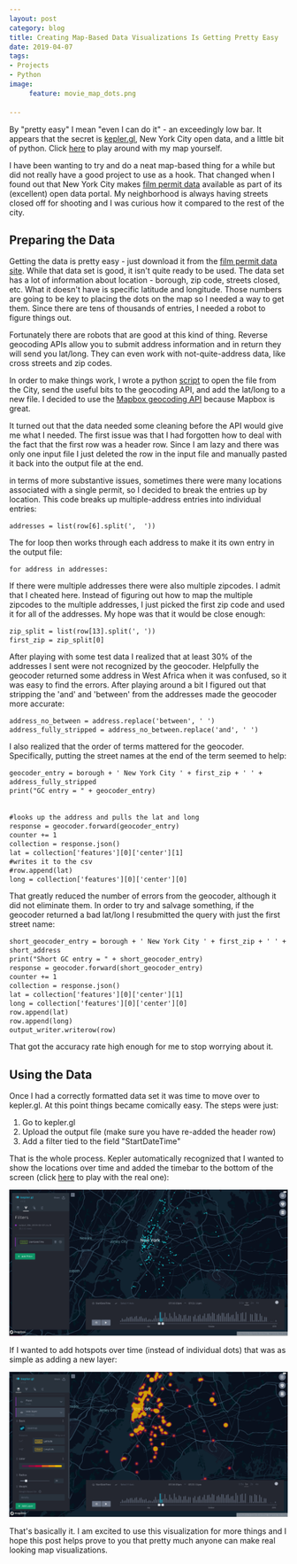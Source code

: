 ```yaml
---
layout: post
category: blog
title: Creating Map-Based Data Visualizations Is Getting Pretty Easy
date: 2019-04-07
tags:
- Projects
- Python
image:
     feature: movie_map_dots.png

---
```

By "pretty easy" I mean "even I can do it" - an exceedingly low bar.  It appears that the secret is [kepler.gl](https://kepler.gl/), New York City open data, and a little bit of python.  Click [here](https://michaelweinberg.org/other_pages/movie_permit_map.html) to play around with my map yourself.

I have been wanting to try and do a neat map-based thing for a while but did not really have a good project to use as a hook.  That changed when I found out that New York City makes [film permit data](https://data.cityofnewyork.us/City-Government/Film-Permits/tg4x-b46p) available as part of its (excellent) open data portal.  My neighborhood is always having streets closed off for shooting and I was curious how it compared to the rest of the city.

## Preparing the Data

Getting the data is pretty easy - just download it from the [film permit data site](https://data.cityofnewyork.us/City-Government/Film-Permits/tg4x-b46p).  While that data set is good, it isn't quite ready to be used.  The data set has a lot of information about location - borough, zip code, streets closed, etc.  What it doesn't have is specific latitude and longitude.  Those numbers are going to be key to placing the dots on the map so I needed a way to get them.  Since there are tens of thousands of entries, I needed a robot to figure things out.

Fortunately there are robots that are good at this kind of thing.  Reverse geocoding APIs allow you to submit address information and in return they will send you lat/long. They can even work with not-quite-address data, like cross streets and zip codes.

In order to make things work, I wrote a python [script](https://github.com/mwweinberg/nyc_movie_permit_viz) to open the file from the City, send the useful bits to the geocoding API, and add the lat/long to a new file.  I decided to use the [Mapbox geocoding API](https://docs.mapbox.com/api/search/#geocoding) because Mapbox is great.

It turned out that the data needed some cleaning before the API would give me what I needed.  The first issue was that I had forgotten how to deal with the fact that the first row was a header row. Since I am lazy and there was only one input file I just deleted the row in the input file and manually pasted it back into the output file at the end.

in terms of more substantive issues, sometimes there were many locations associated with a single permit, so I decided to break the entries up by location.  This code breaks up multiple-address entries into individual entries:

```
addresses = list(row[6].split(',  '))
```

The for loop then works through each address to make it its own entry in the output file:

```
for address in addresses:
```

If there were multiple addresses there were also multiple zipcodes. I admit that I cheated here.  Instead of figuring out how to map the multiple zipcodes to the multiple addresses, I just picked the first zip code and used it for all of the addresses.  My hope was that it would be close enough:

```
zip_split = list(row[13].split(', '))
first_zip = zip_split[0]
```

After playing with some test data I realized that at least 30% of the addresses I sent were not recognized by the geocoder.  Helpfully the geocoder returned some address in West Africa when it was confused, so it was easy to find the errors.  After playing around a bit I figured out that stripping the 'and' and 'between' from the addresses made the geocoder more accurate:

```
address_no_between = address.replace('between', ' ')
address_fully_stripped = address_no_between.replace('and', ' ')
```

I also realized that the order of terms mattered for the geocoder.  Specifically, putting the street names at the end of the term seemed to help:
```
geocoder_entry = borough + ' New York City ' + first_zip + ' ' + address_fully_stripped
print("GC entry = " + geocoder_entry)


#looks up the address and pulls the lat and long
response = geocoder.forward(geocoder_entry)
counter += 1
collection = response.json()
lat = collection['features'][0]['center'][1]
#writes it to the csv
#row.append(lat)
long = collection['features'][0]['center'][0]
```

That greatly reduced the number of errors from the geocoder, although it did not eliminate them.  In order to try and salvage something, if the geocoder returned a bad lat/long I resubmitted the query with just the first street name:

```
short_geocoder_entry = borough + ' New York City ' + first_zip + ' ' + short_address
print("Short GC entry = " + short_geocoder_entry)
response = geocoder.forward(short_geocoder_entry)
counter += 1
collection = response.json()
lat = collection['features'][0]['center'][1]
long = collection['features'][0]['center'][0]
row.append(lat)
row.append(long)
output_writer.writerow(row)
```

That got the accuracy rate high enough for me to stop worrying about it.

## Using the Data

Once I had a correctly formatted data set it was time to move over to kepler.gl.  At this point things became comically easy. The steps were just:

1. Go to kepler.gl
2. Upload the output file (make sure you have re-added the header row)
3. Add a filter tied to the field "StartDateTime"

That is the whole process.  Kepler automatically recognized that I wanted to show the locations over time and added the timebar to the bottom of the screen (click [here](https://michaelweinberg.org/other_pages/movie_permit_map.html) to play with the real one):

![Dotmap](/images/movie_map_dots.png)  

If I wanted to add hotspots over time (instead of individual dots) that was as simple as adding a new layer:

![Heatmap](/images/movie_map_heat.png)

That's basically it.  I am excited to use this visualization for more things and I hope this post helps prove to you that pretty much anyone can make real looking map visualizations.  
